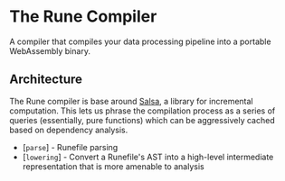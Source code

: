 # The Rune Compiler

A compiler that compiles your data processing pipeline into a portable
WebAssembly binary.

## Architecture

The Rune compiler is base around [Salsa][salsa], a library for incremental
computation.  This lets us phrase the compilation process as a series of queries
(essentially, pure functions) which can be aggressively cached based on
dependency analysis.

- [`parse`] - Runefile parsing
- [`lowering`] - Convert a Runefile's AST into a high-level intermediate
  representation that is more amenable to analysis

[salsa]: https://github.com/salsa-rs/salsa
